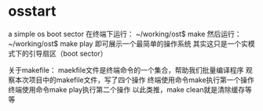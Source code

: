 # osstart
a simple os boot sector
在终端下运行：
~/working/ost$ make
然后运行：
~/working/ost$ make play
即可展示一个最简单的操作系统
其实这只是一个实模式下的引导扇区（boot sector）

关于makefile：
maekfile文件是终端命令的一个集合，帮助我们批量编译程序
观察本次项目中的makefile文件，写了四个操作
终端使用命令make执行第一个操作
终端使用命令make play执行第二个操作
以此类推，make clean就是清除缓存等等
